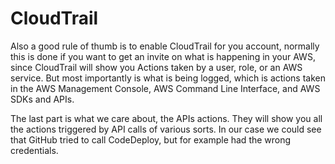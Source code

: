 # CloudTrail

Also a good rule of thumb is to enable CloudTrail for you account, normally this is done if you want to get an invite on what is happening in your AWS, since CloudTrail will show you Actions taken by a user, role, or an AWS service. But most importantly is what is being logged, which is actions taken in the AWS Management Console, AWS Command Line Interface, and AWS SDKs and APIs.

The last part is what we care about, the APIs actions. They will show you all the actions triggered by API calls of various sorts. In our case we could see that GitHub tried to call CodeDeploy, but for example had the wrong credentials.